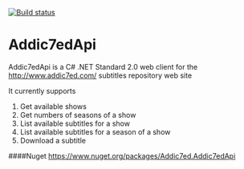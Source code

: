 [![Build status](https://ci.appveyor.com/api/projects/status/5pe4ebnnn3rujftp?svg=true)](https://ci.appveyor.com/project/rbarbe/addic7edapi)

# Addic7edApi
Addic7edApi is a C# .NET Standard 2.0 web client for the http://www.addic7ed.com/ subtitles repository web site

It currently supports

1.	Get available shows
2.	Get numbers of seasons of a show
3.	List available subtitles for a show
4.	List available subtitles for a season of a show
5.	Download a subtitle

####Nuget
https://www.nuget.org/packages/Addic7ed.Addic7edApi
